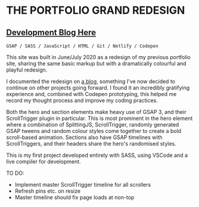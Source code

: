 # THE PORTFOLIO GRAND REDESIGN

## [Development Blog Here](https://startinmerc.home.blog/)

`GSAP / SASS / JavaScript / HTML / Git / Netlify / Codepen`

This site was built in June/July 2020 as a redesign of my previous portfolio site,
sharing the same basic markup but with a dramatically colourful and playful redesign.

I documented the redesign on [a blog](http://startinmerc.home.blog),
something I've now decided to continue on other projects going forward. I found it an incredibly gratifying experience and,
combined with Codepen prototyping, this helped me record my thought process and improve my coding practices.

Both the hero and section elements make heavy use of GSAP 3, and their ScrollTrigger plugin in particular.
This is most prominent in the hero element where a combination of SplittingJS, ScrollTrigger,
randomly generated GSAP tweens and random colour styles come together to create a bold scroll-based animation.
Sections also have GSAP timelines with ScrollTriggers, and their headers share the hero's randomised styles.

This is my first project developed entirely with SASS, using VSCode and a live compiler for development.

TO DO:

* Implement master ScrollTrigger timeline for all scrollers
* Refresh pins etc. on resize
* Master timeline should fix page loads at non-top
